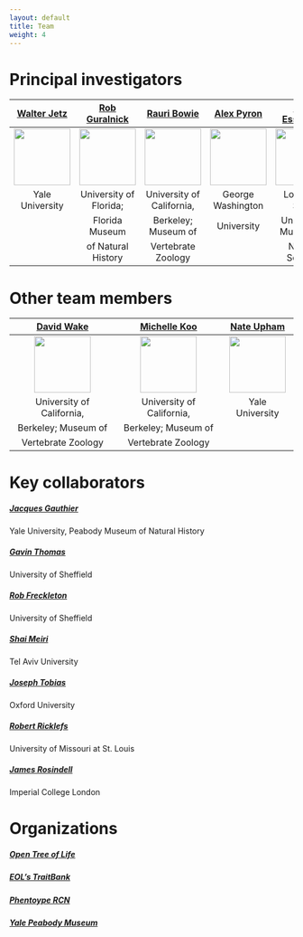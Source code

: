 ```yaml
---
layout: default
title: Team
weight: 4
---
```

# Principal investigators #

| [Walter Jetz](http://jetzlab.yale.edu/people/walter-jetz)  | [Rob Guralnick](https://sites.google.com/site/robgur/)  | [Rauri Bowie](https://ib.berkeley.edu/labs/bowie/about_rauri.html)  |[Alex Pyron](https://biology.columbian.gwu.edu/r-alexander-pyron)   | [Jake Esselstyn](http://www.museum.lsu.edu/esselstyn/)  |
|:----:   |:----:   |:----:   |:----:   |:----:   |
| <img src="http://vertlife.github.io/images/Walter.jpg" height="100" />  | <img src="http://vertlife.github.io/images/Rob.png" height="100" />  | <img src="http://vertlife.github.io/images/Rauri.JPG" height="100" />  | <img src="http://vertlife.github.io/images/Alex.jpg" height="100" />  | <img src="http://vertlife.github.io/images/Jake.png" height="100" />  |
| Yale University  | University of Florida; | University of California,  | George Washington  | Louisiana State  |
|   | Florida Museum  | Berkeley; Museum of   | University  | University; Museum of  |
|   | of Natural History  | Vertebrate Zoology  |   | Natural Science  |

# Other team members #

|[David Wake](https://ib.berkeley.edu/labs/wake/wakelab.htm)	|[Michelle Koo](http://mvz.berkeley.edu/Informatics_Lab.html)| [Nate Upham](http://jetzlab.yale.edu/people/nathan-upham) |
|:----:   |:----:   |:----:   |
| <img src="http://vertlife.github.io/images/DBW.jpg" height="100" />  	| <img src="http://vertlife.github.io/images/Michelle.jpg" height="100" />  	| <img src="http://vertlife.github.io/images/Nate.jpg" height="100" />  	|
| University of California,  	| University of California,  	| Yale University  	|
| Berkeley; Museum of  	| Berkeley; Museum of   	|   	|
| Vertebrate Zoology  	| Vertebrate Zoology  	|   	|

##### 

  

##### 

 

##### 



# Key collaborators #

##### [Jacques Gauthier](http://peabody.yale.edu/collections/vertebrate-paleontology/jacques-gauthier)
Yale University, Peabody Museum of Natural History

##### [Gavin Thomas](https://www.shef.ac.uk/aps/staff-and-students/acadstaff/thomas)
University of Sheffield

##### [Rob Freckleton](https://www.shef.ac.uk/aps/staff-and-students/acadstaff/freckleton)
University of Sheffield

##### [Shai Meiri](http://shaimeirilab.weebly.com/)
Tel Aviv University

##### [Joseph Tobias](http://www.zoo.ox.ac.uk/people/view/tobias_j.htm)
Oxford University

##### [Robert Ricklefs](http://www.umsl.edu/~ricklefsr/)
University of Missouri at St. Louis

##### [James Rosindell](http://www.imperial.ac.uk/people/j.rosindell)
Imperial College London

# Organizations #

##### [Open Tree of Life](http://blog.opentreeoflife.org/)

##### [EOL’s TraitBank](http://eol.org/info/516)

##### [Phentoype RCN](http://www.phenotypercn.org/)

##### [Yale Peabody Museum](http://peabody.yale.edu/)
